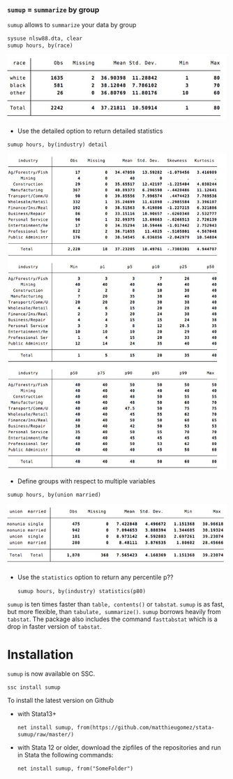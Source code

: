 


### `sumup`  = `summarize` by group

`sumup` allows to `summarize` your data by group

```
sysuse nlsw88.dta, clear
sumup hours, by(race) 
```
![](img/sum.jpg)

- Use the detailed option to return detailed statistics

```
sumup hours, by(industry) detail
```
![](img/sumdetail.jpg)


- Define groups with respect to multiple variables
```
sumup hours, by(union married) 
```
![](img/sumgroups.jpg)




- Use the `statistics` option to return any percentile p??

	```sumup hours, by(industry) statistics(p80)```


`sumup` is ten times faster than `table, contents()` or `tabstat`. `sumup` is as fast, but more flexible, than `tabulate, summarize()`. `sumup` borrows heavily  from `tabstat`.  The package also includes the command `fasttabstat` which is a drop in faster version of `tabstat`.



# Installation
`sumup` is now available on SSC. 

```
ssc install sumup
```

To install the latest version  on Github 
- with Stata13+
	```
	net install sumup, from(https://github.com/matthieugomez/stata-sumup/raw/master/)
	```

- with Stata 12 or older, download the zipfiles of the repositories and run in Stata the following commands:
	```
	net install sumup, from("SomeFolder")
	```
